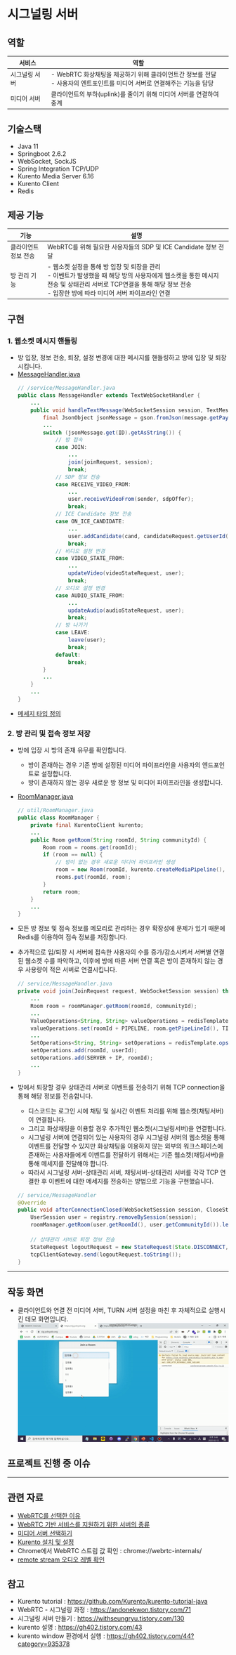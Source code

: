 # 시그널링 서버
## 역할
|서비스|역할|
|---|---|
|시그널링 서버|- WebRTC 화상채팅을 제공하기 위해 클라이언트간 정보를 전달<br>- 사용자의 엔트포인트를 미디어 서버로 연결해주는 기능을 담당|
|미디어 서버|클라이언트의 부하(uplink)를 줄이기 위해 미디어 서버를 연결하여 중계|

## 기술스택
- Java 11
- Springboot 2.6.2
- WebSocket, SockJS
- Spring Integration TCP/UDP
- Kurento Media Server 6.16
- Kurento Client
- Redis

## 제공 기능
|기능|설명|
|---|---|
|클라이언트 정보 전송 |WebRTC를 위해 필요한 사용자들의 SDP 및 ICE Candidate 정보 전달|
|방 관리 기능|- 웹소켓 설정을 통해 방 입장 및 퇴장을 관리<br>- 이벤트가 발생했을 때 해당 방의 사용자에게 웹소켓을 통한 메시지 전송 및 상태관리 서버로 TCP연결을 통해 해당 정보 전송<br>- 입장한 방에 따라 미디어 서버 파이프라인 연결|

## 구현
### 1. 웹소켓 메시지 핸들링
- 방 입장, 정보 전송, 퇴장, 설정 변경에 대한 메시지를 핸들링하고 방에 입장 및
퇴장시킵니다.
- [MessageHandler.java](./src/main/java/com/example/signalingserver/service/MessageHandler.java)
    ```java
    // /service/MessageHandler.java
    public class MessageHandler extends TextWebSocketHandler {
        ...
        public void handleTextMessage(WebSocketSession session, TextMessage message) {
            final JsonObject jsonMessage = gson.fromJson(message.getPayload(), JsonObject.class);
            ...
            switch (jsonMessage.get(ID).getAsString()) {
                // 방 접속
                case JOIN:
                    ...
                    join(joinRequest, session);
                    break;
                // SDP 정보 전송
                case RECEIVE_VIDEO_FROM:
                    ...
                    user.receiveVideoFrom(sender, sdpOffer);
                    break;
                // ICE Candidate 정보 전송
                case ON_ICE_CANDIDATE:
                    ...
                    user.addCandidate(cand, candidateRequest.getUserId());
                    break;
                // 비디오 설정 변경
                case VIDEO_STATE_FROM:
                    ...
                    updateVideo(videoStateRequest, user);
                    break;
                // 오디오 설정 변경
                case AUDIO_STATE_FROM:
                    ...
                    updateAudio(audioStateRequest, user);
                    break;
                // 방 나가기
                case LEAVE:
                    leave(user);
                    break;
                default:
                    break;
            }
            ...
        }
        ...
    }
    ```
- [메세지 타입 정의](https://github.com/stove-smooth/sgs-smooth/wiki/시그널링-서버-메세지-타입)

### 2. 방 관리 및 접속 정보 저장
- 방에 입장 시 방의 존재 유무를 확인합니다.
    - 방이 존재하는 경우 기존 방에 설정된 미디어 파이프라인을 사용자의 엔드포인트로 설정합니다.
    - 방이 존재하지 않는 경우 새로운 방 정보 및 미디어 파이프라인을 생성합니다.
- [RoomManager.java](./src/main/java/com/example/signalingserver/util/RoomManager.java)
    ```java
    // util/RoomManager.java
    public class RoomManager {
        private final KurentoClient kurento;
        ...
        public Room getRoom(String roomId, String communityId) {
            Room room = rooms.get(roomId);
            if (room == null) {
                // 방이 없는 경우 새로운 미디어 파이프라인 생성
                room = new Room(roomId, kurento.createMediaPipeline(), communityId);
                rooms.put(roomId, room);
            }
            return room;
        }
        ...
    }
    ```
- 모든 방 정보 및 접속 정보를 메모리로 관리하는 경우 확장성에 문제가 있기 때문에 Redis를 이용하여 접속 정보를 저장합니다.
- 추가적으로 입/퇴장 시 서버에 접속한 사용자의 수를 증가/감소시켜서 서버별 연결된 웹소켓 수를 파악하고, 이후에 방에 따른 서버 연결 혹은 방이 존재하지 않는 경우 사용량이 적은 서버로 연결시킵니다.
    ```java
    // service/MessageHandler.java
    private void join(JoinRequest request, WebSocketSession session) throws IOException {
        ...
        Room room = roomManager.getRoom(roomId, communityId);
        ...
        ValueOperations<String, String> valueOperations = redisTemplate.opsForValue();
        valueOperations.set(roomId + PIPELINE, room.getPipeLineId(), TIME, TimeUnit.MILLISECONDS);
        ...
        SetOperations<String, String> setOperations = redisTemplate.opsForSet();
        setOperations.add(roomId, userId);
        setOperations.add(SERVER + IP, roomId);
        ...
    }
    ```

- 방에서 퇴장할 경우 상태관리 서버로 이벤트를 전송하기 위해 TCP connection을 통해 해당 정보를 전송합니다.
    - 디스코드는 로그인 시에 채팅 및 실시간 이벤트 처리를 위해 웹소켓(채팅서버)이 연결됩니다.
    - 그리고 화상채팅을 이용할 경우 추가적인 웹소켓(시그널링서버)을 연결합니다.
    - 시그널링 서버에 연결되어 있는 사용자의 경우 시그널링 서버의 웹소켓을 통해 이벤트를 전달할 수 있지만 화상채팅을 이용하지 않는 외부의 워크스페이스에 존재하는 사용자들에게 이벤트를 전달하기 위해서는 기존 웹소켓(채팅서버)을 통해 메세지를 전달해야 합니다.
    - 따라서 시그널링 서버-상태관리 서버, 채팅서버-상태관리 서버를 각각 TCP 연결한 후 이벤트에 대한 메세지를 전송하는 방법으로 기능을 구현했습니다.

    ```java
    // service/MessageHandler
    @Override
    public void afterConnectionClosed(WebSocketSession session, CloseStatus status) throws Exception {
        UserSession user = registry.removeBySession(session);
        roomManager.getRoom(user.getRoomId(), user.getCommunityId()).leave(user);

        // 상태관리 서버로 퇴장 정보 전송
        StateRequest logoutRequest = new StateRequest(State.DISCONNECT, user.getUserId(), user.getCommunityId(), user.getRoomId());logoutRequest.toString());
        tcpClientGateway.send(logoutRequest.toString());
    }
    ```
---

## 작동 화면
- 클라이언트와 연결 전 미디어 서버, TURN 서버 설정을 마친 후 자체적으로 실행시킨 데모 화면입니다.
![sample](https://github.com/stove-smooth/signaling/blob/main/assets/sample.gif?raw=true)

## 프로젝트 진행 중 이슈

---
## 관련 자료
- [WebRTC를 선택한 이유](https://github.com/stove-smooth/sgs-smooth/wiki/WebRTC%EB%A5%BC-%EC%84%A0%ED%83%9D%ED%95%9C-%EC%9D%B4%EC%9C%A0)
- [WebRTC 기반 서비스를 지원하기 위한 서버의 종류](https://github.com/stove-smooth/sgs-smooth/wiki/WebRTC-%EA%B8%B0%EB%B0%98-%EC%84%9C%EB%B9%84%EC%8A%A4%EB%A5%BC-%EC%A7%80%EC%9B%90%ED%95%98%EA%B8%B0-%EC%9C%84%ED%95%9C-%EC%84%9C%EB%B2%84%EC%9D%98-%EC%A2%85%EB%A5%98)
- [미디어 서버 선택하기](https://github.com/stove-smooth/sgs-smooth/wiki/%EB%AF%B8%EB%94%94%EC%96%B4-%EC%84%9C%EB%B2%84-%EC%84%A0%ED%83%9D%ED%95%98%EA%B8%B0)
- [Kurento 설치 및 설정](https://github.com/stove-smooth/sgs-smooth/tree/develop/docs/reference/kurento)
- Chrome에서 WebRTC 스트림 값 확인 : chrome://webrtc-internals/
- [remote stream 오디오 레벨 확인](https://github.com/stove-smooth/signaling/wiki/Remote-stream-%EC%98%A4%EB%94%94%EC%98%A4-%EC%82%AC%EC%9D%B4%EC%A6%88-%ED%99%95%EC%9D%B8)

## 참고
- Kurento tutorial : https://github.com/Kurento/kurento-tutorial-java
- WebRTC - 시그널링 과정 : https://andonekwon.tistory.com/71
- 시그널링 서버 만들기 : https://withseungryu.tistory.com/130
- kurento 설명 : https://gh402.tistory.com/43
- kurento window 환경에서 실행 : https://gh402.tistory.com/44?category=935378